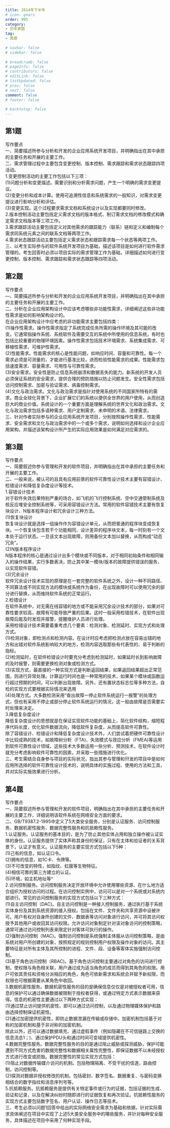 ```yaml
---  
title: 2014年下半年  
# icon: gears  
order: 995  
category:  
- 历年真题  
tag:  
- 真题  
  
# navbar: false  
# sidebar: false  
  
# breadcrumb: false  
# pageInfo: false  
# contributors: false  
# editLink: false  
# lastUpdated: false  
# prev: false  
# next: false  
comment: false  
# footer: false  
  
# backtotop: false  
---  
```

## 第1题 ##

写作要点  
一、简要描述所参与分析和开发的企业应用系统开发项目，并明确指出在其中承担的主要任务和开展的主要工作。  
二、需求管理过程中主要包含变更控制、版本控制、需求跟踪和需求状态跟踪四项活动。  
1.变更控制活动的主要工作包括以下三项：  
(1)问题分析和变更描述。需要识别和分析需求问题，产生一个明确的需求变更提议。  
(2)变更分析和成本计算。使用可追溯性信息和系统需求的一般知识，对需求变更提议进行影响分析和评估。  
(3)变更实现。这个过程要求需求文档和系统设计以及实现都要同时修改。  
2.版本控制活动主要包括定义需求文档的版本格式、制订需求文档的修改模式和确定需求文档版本等三项工作。  
3.需求跟踪活动主要包括定义对其他需求的跟踪能力（联系）链和定义和编制每个需求同系统元素之间的联系文档等两项工作。  
4.需求状态跟踪活动主要包括定义需求状态和跟踪需求每一个状态等两项工作。  
三、以考生实际参与的软件系统开发项目为基础，描述该项目是如何进行软件需求管理的。考生回答时必须以项目实际的需求管理工作为基础，详细描述如何进行变更控制、版本控制、需求跟踪和需求状态跟踪等四项活动。  


## 第2题 ##

写作要点  
—、简要描述所参与分析和开发的企业应用系统开发项目，并明确指出在其中承担的主要任务和开展的主要工作。  
二、分析在企业应用架构设计中应该考虑哪些非功能性需求，详细阐述这些非功能性需求是如何影响架构设计的。  
在企业应用架构设计中应考虑的非功能需求主要包括四类：  
(1)操作性需求。操作性需求指定了系统完成任务所需的操作环境及其可能的改变。它通常指操作系统、系统软件及需要交互的系统中所使用的信息系统，有时也包括比较重要的物理环境因素。操作性需求包括技术环境需求、系统集成需求、可移植性需求、可维护性需求。  
(2)性能需求。性能需求的核心是性能问题，如响应时间、容量和可靠性。每一个需求必须是可测量的，才能进行基准比较，进而检验性能需求的成果。性能需求包括速度需求、容量需求、可用性与可靠性需求。  
(3)安全需求。安全性是防止信息系统崩溃和数据丢失的能力。新系统的开发人员必须保证系统的安全需求，提供合理的预防措施以防止问题发生。安全性需求包括访问控制需求、加密与验证需求、病毒控制需求。  
(4)文化与政治需求。文化与政治需求是指针对使用系统的不同国家所特有的需求。商业全球化背景下，企业扩展它们的系统以便供全世界的用户使用，从而创造巨大的商业价值。系统设计的一个重要方面是理解系统的世界文化和政治需求。文化与政治需求包括多语种需求、用户定制需求、未申明的术语、法律需求。  
三、针对作者实际参与的企业应用系统开发项目，分别按照操作性需求、性能需求、安全需求和文化与政治需求中的一个或多个需求，说明如何选择和设计企业应用架构，并描述该架构设计所产生的实际应用效果是如何满足对应需求的。  


## 第3题 ##

写作要点  
一、简要叙述你参与管理和开发的软件项目，并明确指出在其中承担的主要任务和开展的主要工作。  
二、一般来说，被认可的且具有应用前景的软件可靠性设计技术主要有容错设计、检错设计和降低复杂度设计等技术。  
1.容错设计技术  
对于软件失效后果特别严重的场合，如飞机的飞行控制系统、空中交通管制系统及核反应堆安全控制系统等，可采用容错设计方法。常用的软件容错技术主要有恢复块设计、N版本程序设计和冗余设计三种方法。  
(1)恢复块设计  
恢复块设计就是选择一组操作作为容错设计单元，从而把普通的程序块变成恢复块。一个恢复块包含若干个功能相同、设计差异的程序块文本，每一时刻有一个文本处于运行状态。一旦该文本出现故障，则用备份文本加以替换，从而构成“动态冗余”。  
(2)N版本程序设计  
N版本程序的核心是通过设计出多个模块或不同版本，对于相同初始条件和相同输入的操作结果，实行多数表决，防止其中某一模块/版本的故障提供错误的服务，以实现软件容错。  
(3)冗余设计  
软件冗余设计技术实现的原理是在一套完整的软件系统之外，设计一种不同路径、不同算法或不同实现方法的模块或系统作为备份，在出现故障时可以使用冗余的部分进行替换，从而维持软件系统的正常运行。  
2.检错设计  
在软件系统中，对无需在线容错的地方或不能采用冗余设计技术的部分，如果对可靠性要求较高，故障有可能导致严重的后果。这时一般采用检错技术，在软件出现故障后能及时发现并报警，提醒维护人员进行处理。  
采用检错设计技术需要着重考虑几个要素：检测对象、检测延时、实现方式和处理方式。  
(1)检测对象，即检测点和检测内容。在设计时应考虑把检测点放在容易出错的地方和出错对软件系统影响较大的地方，检测内容选取那些有代表性的、易于判断的指标。  
(2)检测延时，在软件检错设计时要充分考虑到检测延时，如果延时长到影响故障的及时报警，则需要更换检测对象或检测方式。  
(3)实现方式，最直接的一种实现方式是判断返回结果，如果返回结果超出正常范围，则进行异常处理。计算运行时间也是一种常用的技术，如果某个模块或函数运行超过预期的时间，可以判断出现故障。另外，还有置状态标志位等多种方法，自检的实现方式要根据实际情况来选用  
(4)处理方式。大多数检测采用“查出故障一停止软件系统运行一报警”的处理方式，但也有采用不停止或部分停止软件系统运行的情况，这一般由故障是否需要实时处理来决定。  
3.降低复杂度设计  
降低复杂度设计的思想就是在保证实现软件功能的基础上，简化软件结构，缩短程序代码长度，优化软件数据流向，降低软件复杂度，从而提高软件可靠性。  
除了容错设计、检错设计和降低复杂度设计技术外，人们尝试着把硬件可靠性设计中比较成熟的技术，如故障树分析（FTA)、失效模式与效应分析（FMEA)等运用到软件可靠性设计领域，这些技术大多数运用一些分析、预测技术，在软件设计时就充分考虑影响软件可靠性的因素，并采取一些措施进行优化。  
三、考生需结合自身参与项目的实际状况，指出其参与管理和幵发的项目中是如何应用所选择的软件可靠性设计技术的，说明具体的实施过程、使用的方法和工具，并对实际实施效果进行分析。  


## 第4题 ##

写作要点  
一、简要叙述所参与管理和开发的软件项目，明确指出在其中承担的主要任务和开展的主要工作，详细说明该软件系统在网络安全方面的要求。  
二、GB/T9387.2-1995中定义了5大类安全服务，分别是认证服务、访问控制服务、数据机密性服务、数据完整性服务和抗抵赖性服务。  
1.认证服务。认证服务的基本目的，是为了防止其他实体占用和独立操作被认证实体的身份。认证服务提供了实体声称其身份的保证，只有在主体和验证者的关系背景下，认证才有意义。认证服务的主要实现方式包括以下5种：  
(1)己有的信息，如认证口令。  
(2)拥有的信息，如1C卡、令牌等。  
(3)不可改变的特性，如指纹、虹膜等生物特征。  
(4)相信可靠的第三方建立的认证。  
(5)环境，如主机地址等^  
2.访问控制服务。访问控制服务决定开放环境中允许使用哪些资源、在什么地方适合组织为授权访问的过程。在访问控制实例中，访问可以是对一个系统或对系统内部进行。常见的访问控制服务的实现方式包括以下三种方式：  
(1)自主访问控制（DAC)。自主访问控制是一种接入控制服务，通过执行基于系统实体身份及其到系统资源的接入授权。包括在文件、文件夹和共享资源中设被许可。用户有权对自身所创建的文件、数据表等访问对象进行访问，并可将其访问权授予其他用户或收回其访问权限。允许访问对象制定针对该对象访问的控制策略，通常可通过访问控制列表来限定针对客体可执行的操作。  
(2)强制访问控制（MAC)。强制访问控制是系统强制主体服从访问控制策略，是由系统对用户所创建的对象，按照规定的规则控制用户权限及操作对象的访问。其主要特征是对所有主体及其所控制的进程、文件、段、设备等客体实施强制访问控制。  
(3)基于角色访问控制（RBAC)。基于角色访问控制主要通过对角色的访问进行控制，使权限与角色相关联，用户通过成为适当角色的成员而得到其角色的权限。用户可依其责任和资格分派相应的角色，角色可依新需求和系统合并赋予新权限，而权限也可根据需要从某角色中收回。  
3.数据机密性服务。数据机密性服务的目的是确保信息仅仅是对被授权者可用，信息的保护可以通过确保数据被限制于授权者获得，或通过特定方式表示数据来获得。信息的机密性主要通过以下两种方式实现：  
(1)通过禁止访问提供机密性，即可以通过访问控制，以及通过物理媒体保护和路由选择控制保证机密性。  
(2)通过加密提供机密性，即防止数据泄漏在传输或存储中。加密机制包括基于对称的加密机制和基于非对称的加密机制。  
除此以外，还可以通过数据填充、通过虚假事件（例如隐藏在不可信链路上交换的信息流总1；)、通过保护PDU头和通过时间可变域提供机密性。  
4.数据完整性服务。数据完整性服务的目的是通过阻止威胁或探测威胁，保护可能遭到不同方式危害的数据完整性和数据相关属性完整性，即保证数据不以未经授权方式进行改变或损毁。数据完整性的常见实现方式包括：  
(1)阻止对数据传输媒介访问的机制。包括物理隔离、不受干扰的信道，路由控制，访问控制等。  
(2)探测对数据非授权修改的机制。包括密封、数字签名、数据重复、与密码变换相结合的数字指纹和消息序列号等。  
5.抗抵赖服务。抗抵赖服务是提供有关特定事件或行为的证据，包括证据的生成、验证和记录，以及在解决纠纷时随即进行的证据恢复和再次验证。抗抵赖性服务的实现方式主要包括数字签名、用户认证、操作日志等技术。  
三、考生必须以问题1回答中给出的实际网络安全需求为基础和依据，针对实际需求具体阐述在项目中实现了上述5大类安全服务中的哪些服务，并针对每种安全服务，具体描述在项目中采用了何种实现手段。  


